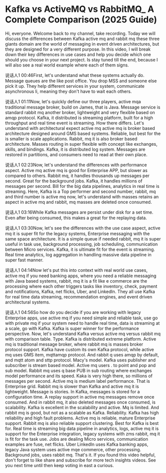 # Kafka vs ActiveMQ vs RabbitMQ_ A Complete Comparison (2025 Guide)

Hi, everyone. Welcome back to my channel, take recording. Today we will discuss the differences between Kafka active mq and rabbit mq these three giants domain are the world of messaging in event driven architectures, but they are designed for a very different purpose. In this video, I will break down their key differences in use cases and help you decide which one should you choose in your next project. Is stay tuned till the end, because I will also see a real world example where each of them signs. 

说话人1 00:46First, let's understand what these systems actually do. Message queues are the like post office. You drop MSS and someone else pick it up. They help different services in your system, communicate asynchronous li, meaning they don't have to wait each others. 

说话人1 01:11Now, let's quickly define our three players, active mqa traditional message broker, build on James, that is Java. Message service is standard rabbit mq another broker, lightweight and very flexible based on amqp protocol. Kafka, it distributed is streaming platform, built for a high throughput and real time event is streaming. How there differs. Let's understand with architectural expect active mq active mq is broker based architecture designed around GMS based systems. Reliable, but best for the is smaller is scale applications. Rabbit, mq it is also broker based architecture. Masses routing in super flexible with concept like exchanges, skills, and bindings. Kafka, it is distributed log system. Messages are restored in partitions, and consumers need to read at their own place. 

说话人1 02:23Now, let's understand the differences with performance aspect. Active mq active mq is good for Enterprise APP, but slower as compared to others. Rabbit mq, it handles thousands up messages per second. Great for the background jobs. Kafka, it handles millions of messages per second. Bill for the big data pipelines, analytics in real time is streaming. Here, Kafka is a Top performer and second number, rabbit, mq and third number is active mq now, let's understand with masses retains an aspect in active mq and rabbit, mq masses are deleted once consumed. 

说话人1 03:16While Kafka messages are persist under disk for a set time. Even after being consumed, this makes a great for the replaying data. 

说话人1 03:30Now, let's see the differences with the use case aspect, active mq it is super fit for the legacy systems, Enterprise messaging with the same space architecture. It is a simple queue if needed rabbit, mq it is super useful in task use, background processing, job scheduling, communication between Micro services. Kafka, it is ultimate fit for the event is streaming. Real time analytics, log aggregation in handling massive data pipeline in super fast manner. 

说话人1 04:14Now let's put this into context with real world use cases, active mq if you need banking apps, where you need a reliable messaging with Java based systems, rabbit, mq it is a fit like e commerce are the processing where each other triggers tasks like inventory, check, payment and notifications, Kafka, net flicks, Uber, and LinkedIn. They all use Kafka for real time data streaming, recommendation engines, and event driven architectural systems. 

说话人1 04:56So how do you decide if you are working with legacy Enterprise apps, use active mq if you need simple and reliable task, use go with private mq if your system need to handle real time, data is streaming at a scale, go with Kafka. Kafka is super winner for the performance perspective. Now, let's understand Kafka versus active mq versus rabbit mq with comparison table. Type. Kafka is distributed extreme platform. Active mq is traditional message broker, where rabbit mq is masses broker protocol support. Kafka have custom its own Kafka protocol, while active mq uses GMS item, mqttamqp protocol. And rabbit q uses amqp by default, and mqtt atom and sttp protocol. Macy's model. Kafka uses publisher and subscriber is stream based model. Active mq users . to point and pop and sub model. Rabbit mq uses q base PUB in sub routing where exchanges model performance and its speed. Kaka is very high there, so millions of messages per second. Active mq is medium label performance. That is Enterprise grid. Rabbit mq is slower than Kafka and active mq it is lightweight. Message is stories. In Kafka, messages is stored for a configuration time. A replay support in active mq messages remove once consumed. And in rabbit mq, it also deleted messages once consumed, is scalability. Kafka is excellent in the scalability and active. Mq is limited. And rabbit mq is good, but not as a scalable as Kafka. Reliability. Kafka has high reliability and high fault problems. Active mq is reliable, mature Enterprise support. Rabbit mq is also reliable support clustering. Best for Kafka is best for. Real time is streaming big data pipeline in analytics, logs, active mq it is support for the Enterprise integration, legacy systems with zms rabbit, mq it is fit for the task use. Jobs are dealing Micro services, communication examples are fuse, net flicks. Uber LinkedIn uses Kafka banking apps, legacy Java system uses active mqe commerce, other processing. Background jobs, uses rabbit mq. That's it. If you found this video helpful, don't forget to like share and subscribe for more tech insights videos. See you next time until then keep voting in east a curious. 